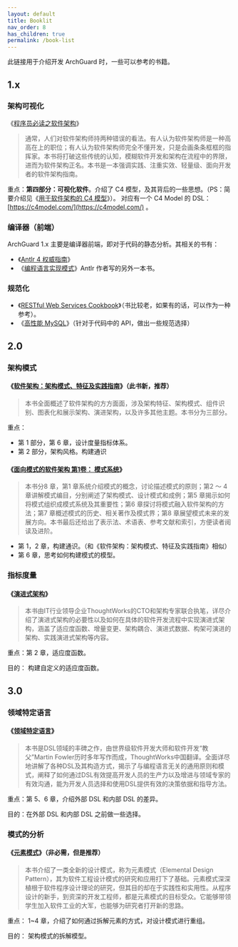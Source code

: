 ```yaml
---
layout: default
title: Booklit
nav_order: 8
has_children: true
permalink: /book-list
---
```


此链接用于介绍开发 ArchGuard 时，一些可以参考的书籍。

## 1.x

### 架构可视化

《[程序员必读之软件架构](https://book.douban.com/subject/26248182/)》

> 通常，人们对软件架构师持两种错误的看法。有人认为软件架构师是一种高高在上的职位；有人认为软件架构师完全不懂开发，只是会画条条框框的指挥家。本书将打破这些传统的认知，模糊软件开发和架构在流程中的界限，进而为软件架构正名。本书是一本强调实践、注重实效、轻量级、面向开发者的软件架构指南。

重点：**第四部分：可视化软件**。介绍了 C4 模型，及其背后的一些思想。（PS：简要介绍见《[用于软件架构的 C4 模型](https://www.infoq.cn/article/C4-architecture-model/)》）。 对应有一个 C4 Model 的 DSL： [https://c4model.com/](https://c4model.com/) 。

### 编译器（前端）

ArchGuard 1.x 主要是编译器前端，即对于代码的静态分析。其相关的书有：

- 《[Antlr 4 权威指南](https://book.douban.com/subject/27082372/)》
- 《[编程语言实现模式](https://book.douban.com/subject/10482195/)》Antlr 作者写的另外一本书。

### 规范化

- 《[RESTful Web Services Cookbook](https://book.douban.com/subject/6837645/)》（书比较老，如果有的话，可以作为一种参考）。
- 《[高性能 MySQL](https://book.douban.com/subject/23008813/)》（针对于代码中的 API，做出一些规范选择）

## 2.0

### 架构模式

#### 《[软件架构：架构模式、特征及实践指南](https://book.douban.com/subject/35487561/)》（此书新，推荐）

> 本书全面概述了软件架构的方方面面，涉及架构特征、架构模式、组件识别、图表化和展示架构、演进架构，以及许多其他主题。本书分为三部分。

重点：

- 第 1 部分，第 6 章，设计度量指标体系。
- 第 2 部分，架构风格。构建通识

#### 《[面向模式的软件架构 第1卷： 模式系统](https://book.douban.com/subject/25741382/)》

> 本书分8 章，第1 章系统介绍模式的概念，讨论描述模式的原则；第2 ～ 4 章讲解模式编目，分别阐述了架构模式、设计模式和成例；第5 章揭示如何将模式组织成模式系统及其重要性；第6 章探讨将模式融入软件架构的方法；第7 章概述模式的历史、相关著作及模式界；第8 章展望模式未来的发展方向。本书最后还给出了表示法、术语表、参考文献和索引，方便读者阅读及进阶。

- 第 1，2 章，构建通识。（和《软件架构：架构模式、特征及实践指南》相似）
- 第 6 章，思考如何构建模式的模型。

### 指标度量

#### 《[演进式架构](https://book.douban.com/subject/34793521/)》

> 本书由IT行业领导企业ThoughtWorks的CTO和架构专家联合执笔，详尽介绍了演进式架构的必要性以及如何在具体的软件开发流程中实现演进式架构，涵盖了适应度函数、增量变更、架构耦合、演进式数据、构架可演进的架构、实践演进式架构等内容。

重点：第 2 章，适应度函数。

目的： 构建自定义的适应度函数。

## 3.0

### 领域特定语言 

#### 《[领域特定语言](https://book.douban.com/subject/21964984/)》

> 本书是DSL领域的丰碑之作，由世界级软件开发大师和软件开发“教父”Martin Fowler历时多年写作而成，ThoughtWorks中国翻译。全面详尽地讲解了各种DSL及其构造方式，揭示了与编程语言无关的通用原则和模式，阐释了如何通过DSL有效提高开发人员的生产力以及增进与领域专家的有效沟通，能为开发人员选择和使用DSL提供有效的决策依据和指导方法。

重点：第 5、6 章，介绍外部 DSL 和内部 DSL 的差异。

目的：在外部 DSL 和内部 DSL 之前做一些选择。

### 模式的分析

#### 《[元素模式](https://book.douban.com/subject/25908396/)》（非必需，但是推荐）

> 本书介绍了一类全新的设计模式，称为元素模式（Elemental Design Pattern），其为软件工程设计模式的研究和应用打下了基础。元素模式深深植根于软件程序设计理论的研究，但其目的却在于实践性和实用性。从程序设计的新手，到资深的开发工程师，都是元素模式的目标受众。它能够带领学生加入软件工业的大军，也能够为研究者打开新的思路。

重点： 1~4 章，介绍了如何通过拆解元素的方式，对设计模式进行重组。

目的： 架构模式的拆解模型。
